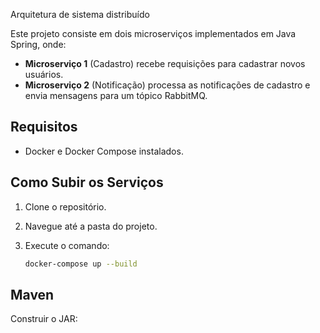 Arquitetura de sistema distribuído

Este projeto consiste em dois microserviços implementados em Java Spring, onde:

- **Microserviço 1** (Cadastro) recebe requisições para cadastrar novos usuários.
- **Microserviço 2** (Notificação) processa as notificações de cadastro e envia mensagens para um tópico RabbitMQ.

## Requisitos

- Docker e Docker Compose instalados.

## Como Subir os Serviços

1. Clone o repositório.
2. Navegue até a pasta do projeto.
3. Execute o comando:

   ```bash
   docker-compose up --build
## Maven
Construir o JAR:
```mvn clean package
